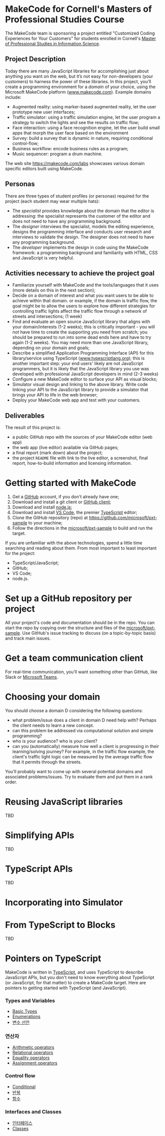# MakeCode for Cornell's Masters of Professional Studies Course

The MakeCode team is sponsoring a project entitled "Customized Coding Experiences for Your Customers" for students enrolled in Cornell's [Master of Professional Studies in Information Science](http://infosci.cornell.edu/academics/mps).

## Project Description

Today there are many JavaScript libraries for accomplishing just about anything you want on the web, but it’s not easy for non-developers (your customers) to harness the power of these libraries. In this project, you’ll create a programming environment for a *domain* of your choice, using the Microsoft MakeCode platform (www.makecode.com). Example domains include:

* Augmented reality: using marker-based augmented reality, let the user prototype new user interfaces;
* Traffic simulator: using a traffic simulation engine, let the user program a strategy to switch the lights and see the results on traffic flow;
* Face interaction: using a face recognition engine, let the user build small apps that morph the user face based on the environment
* Survey: build a survey that is dynamic in nature, requiring conditional control-flow;
* Business workflow: encode business rules as a program; 
* Music sequencer: program a drum machine.

The web site https://makecode.com/labs showcases various domain specific editors built using MakeCode.

## Personas

There are three types of student profiles (or personas) required for the project (each student may wear multiple hats):

* The *specialist* provides knowledge about the domain that the editor is addressing: the specialist represents the customer of the editor and does not need to have any programming background.
* The *designer* interviews the specialist, models the editing experience, designs the programming interface and conducts user research and interviews to validate the design. The designer does not need to have any programming background.
* The *developer* implements the design in code using the MakeCode framework: a programming background and familiarity with HTML, CSS and JavaScript is very helpful.

## Activities necessary to achieve the project goal

* Familiarize yourself with MakeCode and the tools/languages that it uses (more details on this in the next section);
* Decide on a domain of interest and what you want users to be able to achieve within that domain. or example, if the domain is traffic flow, the goal might be to allow the users to explore how different strategies for controlling traffic lights affect the traffic flow through a network of streets and intersections; (1 week)
* Find and evaluate an open source JavaScript library that aligns with your domain/interests (1-2 weeks); this is critically important - you will not have time to create the supporting you need from scratch; you should be prepared to run into some dead ends here and have to try again (1-2 weeks). You may need more than one JavaScript library, depending on your domain and goals;
* Describe a simplified Application Programming Interface (API) for this library/service using TypeScript (www.typescriptlang.org); this is another important step: your end users' likely are not JavaScript programmers, but it is likely that the JavaScript library you use was developed with professional JavaScript developers in mind (2-3 weeks)
* Configure a new MakeCode editor to surface your API as visual blocks;
* Simulator visual design and linking to the above library. Write code linking your API to the JavaScript library to provide a simulator that brings your API to life in the web browser;
* Deploy your MakeCode web app and test with your customers.

## Deliverables

The result of this project is:

* a public GitHub repo with the sources of your MakeCode editor (web app)
* the web app (live editor) available via GitHub pages;
* a final report (mark down) about the project;
* the project `README` file with link to the live editor, a screenshot, final report, how-to-build information and licensing information.

# Getting started with MakeCode

1. Get a [GitHub](https://www.github.com) account, if you don't already have one;
2. Download and install a git client or [GitHub client](https://desktop.github.com); 
3. Download and install [node.js](https://www.nodejs.org);
4. Download and install [VS Code](https://code.visualstudio.com), the premier [TypeScript](https://www.typescriptlang.org) editor;
5. Clone the GitHub repository (repo) at https://github.com/microsoft/pxt-sample to your machine;
6. Follow the directions in the [microsoft/pxt-sample](https://github.com/microsoft/pxt-sample) to build and run the target.

If you are unfamiliar with the above technologies, spend a little time searching and reading about them. From most important to least important for the project:

* TypeScript/JavaScript;
* GitHub;
* VS Code;
* node.js.

# Set up a GitHub repository per project

All your project's code and documentation should be in the repo. You can start the repo by copying over the structure and files of the [microsoft/pxt-sample](https://github.com/microsoft/pxt-sample). Use GitHub's issue tracking to discuss (on a topic-by-topic basis) and track main issues.

# Get a team communication client

For real-time communication, you'll want something other than GitHub, like Slack or [Microsoft Teams](https://products.office.com/microsoft-teams/).

# Choosing your domain

You should choose a domain D considering the following questions:

* what problem/issue does a client in domain D need help with? Perhaps the client needs to learn a new concept. 
* can this problem be addressed via computational solution and simple programming?
* who is your audience? who is your client? 
* can you (automatically) measure how well a client is progressing in their learning/solving journey? For example, in the traffic flow example, the client's traffic light logic can be measured by the average traffic flow that it permits through the streets. 

You'll probably want to come up with several potential domains and associated problems/issues. Try to evaluate them and put them in a rank order.

# Reusing JavaScript libraries

TBD

# Simplifying APIs

TBD

# TypeScript APIs

TBD

# Incorporating into Simulator

# From TypeScript to Blocks

TBD

# Pointers on TypeScript

MakeCode is written in [TypeScript](https://typescriptlang.org/), and uses TypeScript to describe JavaScript APIs, but you don't need to know everything about TypeScript (or JavaScript, for that matter) to create a MakeCode target. Here are pointers to getting started with TypeScript (and JavaScript).

### Types and Variables

* [Basic Types](https://www.typescriptlang.org/docs/handbook/basic-types.html)
* [Enumerations](https://www.typescriptlang.org/docs/handbook/enums.html)
* [변수 선언](https://www.typescriptlang.org/docs/handbook/variable-declarations.html)

### 연산자

* [Arithmetic operators](https://developer.mozilla.org/en-US/docs/Web/JavaScript/Reference/Operators#Arithmetic_operators)
* [Relational operators](https://developer.mozilla.org/en-US/docs/Web/JavaScript/Reference/Operators#Relational_operators)
* [Equality operators](https://developer.mozilla.org/en-US/docs/Web/JavaScript/Reference/Operators#Equality_operators)
* [Assignment operators](https://developer.mozilla.org/en-US/docs/Web/JavaScript/Reference/Operators#Assignment_operators)

### Control flow

* [Conditional](https://developer.mozilla.org/en-US/docs/Web/JavaScript/Reference/Statements#Control_flow)
* [반복](https://developer.mozilla.org/en-US/docs/Web/JavaScript/Reference/Statements#Iterations)
* [함수](https://www.typescriptlang.org/docs/handbook/functions.html)

### Interfaces and Classes

* [인터페이스](https://www.typescriptlang.org/docs/handbook/interfaces.html)
* [Classes](https://www.typescriptlang.org/docs/handbook/classes.html)